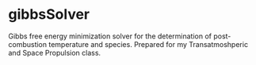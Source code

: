 # gibbsSolver
Gibbs free energy minimization solver for the determination of post-combustion temperature and species.  Prepared for my Transatmoshperic and Space Propulsion class.
